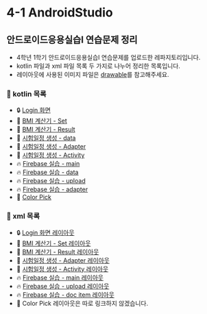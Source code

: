 # 4-1 AndroidStudio
## 안드로이드응용실습I 연습문제 정리  
- 4학년 1학기 안드로이드응용실습I 연습문제를 업로드한 레파지토리입니다.
- kotlin 파일과 xml 파일 목록 두 가지로 나누어 정리한 목록입니다.
- 레이아웃에 사용된 이미지 파일은 [drawable](app/src/main/res/drawable)를 참고해주세요.

### 💜 kotlin 목록
- 🔒 [Login 화면](app/src/main/java/hw/LoginActivity.kt)
- 💪 [BMI 계산기 - Set](app/src/main/java/hw/SetActivity.kt)
- 💪 [BMI 계산기 - Result](app/src/main/java/hw/ResultActivity.kt)
- 📆 [시험일정 생성 - data](app/src/main/java/hw/Exam.kt)
- 📆 [시험일정 생성 - Adapter](app/src/main/java/hw/ExamAdapter.kt)
- 📆 [시험일정 생성 - Activity](app/src/main/java/hw/ExamActivity.kt)
- 🔥 [Firebase 실습 - main](app/src/main/java/com/example/myapplication/MainActivity.kt)
- 🔥 [Firebase 실습 - data](app/src/main/java/com/example/myapplication/DocModel.kt)
- 🔥 [Firebase 실습 - upload](app/src/main/java/com/example/myapplication/uploadActivity.kt)
- 🔥 [Firebase 실습 - adapter](app/src/main/java/com/example/myapplication/DocAdapter.kt)
- 🎨 [Color Pick](app/src/main/java/colorpick)

### 🧡 xml 목록
- 🔒 [Login 화면 레이아웃](app/src/main/res/layout/activity_login.xml)
- 💪 [BMI 계산기 - Set 레이아웃](app/src/main/res/layout/activity_set.xml)
- 💪 [BMI 계산기 - Result 레이아웃](app/src/main/res/layout/activity_result.xml)
- 📆 [시험일정 생성 - Adapter 레이아웃](app/src/main/res/layout/item_recyclerview.xml)
- 📆 [시험일정 생성 - Activity 레이아웃](app/src/main/res/layout/activity_exam.xml)
- 🔥 [Firebase 실습 - main 레이아웃](app/src/main/res/layout/activity_main.xml)
- 🔥 [Firebase 실습 - upload 레이아웃](app/src/main/res/layout/activity_upload.xml)
- 🔥 [Firebase 실습 - doc item 레이아웃](app/src/main/res/layout/item_doc.xml)
- 🎨 Color Pick 레이아웃은 따로 링크하지 않겠습니다. 